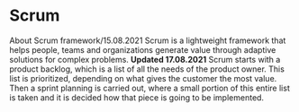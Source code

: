 # Scrum
About Scrum framework/15.08.2021
Scrum is a lightweight framework that helps people, teams and organizations generate value through adaptive solutions for complex problems.
**Updated 17.08.2021**
Scrum starts with a product backlog, which is a list of all the needs of the product owner. This list is prioritized, depending on what gives the customer the most value. Then a sprint planning is carried out, where a small portion of this entire list is taken and it is decided how that piece is going to be implemented.

